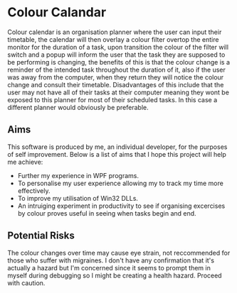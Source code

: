# Colour Calandar

Colour calendar is an organisation planner where the user can input their timetable, the calendar will then overlay a colour filter overtop the entire monitor for the duration of a task, upon transition the colour of the filter will switch and a popup will inform the user that the task they are supposed to be performing is changing, the benefits of this is that the colour change is a reminder of the intended task throughout the duration of it, also if the user was away from the computer, when they return they will notice the colour change and consult their timetable. Disadvantages of this include that the user may not have all of their tasks at their computer meaning they wont be exposed to this planner for most of their scheduled tasks. In this case a different planner would obviously be preferable. 

## Aims
This software is produced by me, an individual developer, for the purposes of self improvement. Below is a list of aims that I hope this project will help me achieve:

* Further my experience in WPF programs.
* To personalise my user experience allowing my to track my time more effectively.
* To improve my utilisation of Win32 DLLs.
* An intruiging experiment in productivity to see if organising excercises by colour proves useful in seeing when tasks begin and end.

## Potential Risks
The colour changes over time may cause eye strain, not reccommended for those who suffer with migraines. I don't have any confirmation that it's actually a hazard but I'm concerned since it seems to prompt them in myself during debugging so I might be creating a health hazard. Proceed with caution.